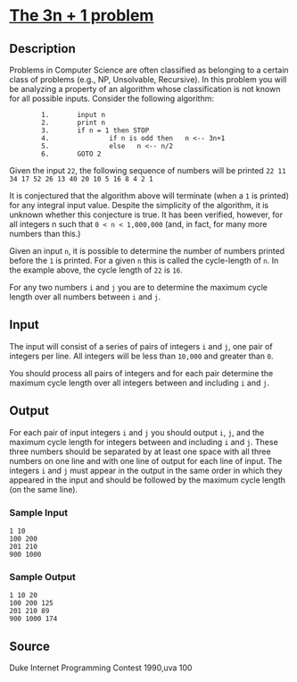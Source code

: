 # [The 3n + 1 problem](http://poj.org/problem?id=1207)

## Description

Problems in Computer Science are often classified as belonging to a certain class of problems (e.g., NP, Unsolvable, Recursive). In this problem you will be analyzing a property of an algorithm whose classification is not known for all possible inputs.
Consider the following algorithm:
```
		1. 		 input n
		2. 		 print n
		3. 		 if n = 1 then STOP
		4. 		 		 if n is odd then   n <-- 3n+1
		5. 		 		 else   n <-- n/2
		6. 		 GOTO 2
```


Given the input `22`, the following sequence of numbers will be printed `22 11 34 17 52 26 13 40 20 10 5 16 8 4 2 1`

It is conjectured that the algorithm above will terminate (when a `1` is printed) for any integral input value. Despite the simplicity of the algorithm, it is unknown whether this conjecture is true. It has been verified, however, for all integers n such that `0 < n < 1,000,000` (and, in fact, for many more numbers than this.)

Given an input `n`, it is possible to determine the number of numbers printed before the `1` is printed. For a given `n` this is called the cycle-length of `n`. In the example above, the cycle length of `22` is `16`.

For any two numbers `i` and `j` you are to determine the maximum cycle length over all numbers between `i` and `j`.

## Input

The input will consist of a series of pairs of integers `i` and `j`, one pair of integers per line. All integers will be less than `10,000` and greater than `0`.

You should process all pairs of integers and for each pair determine the maximum cycle length over all integers between and including `i` and `j`.

## Output

For each pair of input integers `i` and `j` you should output `i`, `j`, and the maximum cycle length for integers between and including `i` and `j`. These three numbers should be separated by at least one space with all three numbers on one line and with one line of output for each line of input. The integers `i` and `j` must appear in the output in the same order in which they appeared in the input and should be followed by the maximum cycle length (on the same line).

### Sample Input
```
1 10
100 200
201 210
900 1000
```

### Sample Output
```
1 10 20
100 200 125
201 210 89
900 1000 174
```

## Source

Duke Internet Programming Contest 1990,uva 100
